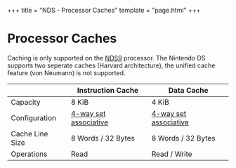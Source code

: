 +++
title = "NDS - Processor Caches"
template = "page.html"
+++

# Processor Caches

Caching is only supported on the [NDS9](/nds/nds9) processor.
The Nintendo DS supports two seperate caches (Harvard architecture),
the unified cache feature (von Neumann) is not supported.

|                 | Instruction Cache     | Data Cache              |
|-----------------|-----------------------|-------------------------|
| Capacity        | 8 KiB                 | 4 KiB                   |
| Configuration   | [4-way set associative](https://en.wikipedia.org/wiki/Cache_placement_policies#Set-associative_cache)  | [4-way set associative](https://en.wikipedia.org/wiki/Cache_placement_policies#Set-associative_cache) |
| Cache Line Size | 8 Words / 32 Bytes    | 8 Words / 32 Bytes      |
| Operations      | Read                  | Read / Write            |
